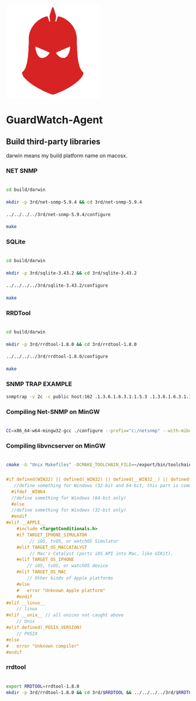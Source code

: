 ![GuardWatch-Agent](res/guardwatch.png#center)

GuardWatch-Agent
================

## Build third-party libraries

darwin means my build platform name on macosx.

### NET SNMP

```bash

cd build/darwin

mkdir -p 3rd/net-snmp-5.9.4 && cd 3rd/net-snmp-5.9.4

../../../../3rd/net-snmp-5.9.4/configure

make
```

### SQLite

```bash

cd build/darwin

mkdir -p 3rd/sqlite-3.43.2 && cd 3rd/sqlite-3.43.2

../../../../3rd/sqlite-3.43.2/configure

make
```

### RRDTool

```bash

cd build/darwin

mkdir -p 3rd/rrdtool-1.8.0 && cd 3rd/rrdtool-1.8.0

../../../../3rd/rrdtool-1.8.0/configure

make
```

### SNMP TRAP EXAMPLE

```bash
snmptrap -v 2c -c public host:162 .1.3.6.1.6.3.1.1.5.3 .1.3.6.1.6.3.1.1.5.3 ifIndex i 2 ifAdminStatus i 1 ifOperStatus i 1
```

### Compiling Net-SNMP on MinGW

```bash

CC=x86_64-w64-mingw32-gcc ./configure --prefix="c:/netsnmp" --with-mibdirs="c:/netsnmp/mibs" --with-mib-modules="agentx disman/event-mib winExtDLL examples/example" --disable-embedded-perl --without-perl-modules --without-openssl --host=x86_64-w64-mingw32

```

### Compiling libvncserver on MinGW

```bash

cmake -G "Unix Makefiles" -DCMAKE_TOOLCHAIN_FILE=~/export/bin/toolchain-mingw32-x86_64.cmake -DWITH_OPENSSL=OFF -DWITH_GCRYPT=OFF ../..

```

###

```c
#if defined(WIN32) || defined(_WIN32) || defined(__WIN32__) || defined(__NT__)
   //define something for Windows (32-bit and 64-bit, this part is common)
  #ifdef _WIN64
  //define something for Windows (64-bit only)
  #else
  //define something for Windows (32-bit only)
  #endif
#elif __APPLE__
    #include <TargetConditionals.h>
    #if TARGET_IPHONE_SIMULATOR
         // iOS, tvOS, or watchOS Simulator
    #elif TARGET_OS_MACCATALYST
         // Mac's Catalyst (ports iOS API into Mac, like UIKit).
    #elif TARGET_OS_IPHONE
        // iOS, tvOS, or watchOS device
    #elif TARGET_OS_MAC
        // Other kinds of Apple platforms
    #else
    #   error "Unknown Apple platform"
    #endif
#elif __linux__
    // linux
#elif __unix__ // all unices not caught above
    // Unix
#elif defined(_POSIX_VERSION)
    // POSIX
#else
#   error "Unknown compiler"
#endif
```

### rrdtool

```bash

export RRDTOOL=rrdtool-1.8.0
mkdir -p 3rd/rrdtool-1.8.0 && cd 3rd/$RRDTOOL && ../../../../3rd/$RRDTOOL/configure && make
```